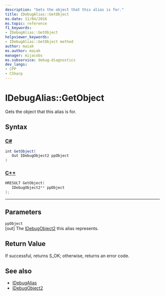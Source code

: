 ```yaml
---
description: "Gets the object that this alias is for."
title: IDebugAlias::GetObject
ms.date: 11/04/2016
ms.topic: reference
f1_keywords:
- IDebugAlias::GetObject
helpviewer_keywords:
- IDebugAlias::GetObject method
author: maiak
ms.author: maiak
manager: mijacobs
ms.subservice: debug-diagnostics
dev_langs:
- CPP
- CSharp
---
```

# IDebugAlias::GetObject

Gets the object that this alias is for.

## Syntax

### [C#](#tab/csharp)
```csharp
int GetObject(
   Out IDebugObject2 ppObject
)
```
### [C++](#tab/cpp)
```cpp
HRESULT GetObject(
   IDebugObject2** ppObject
);
```
---

## Parameters
`ppObject`\
[out] The [IDebugObject2](../../../extensibility/debugger/reference/idebugobject2.md) this alias represents.

## Return Value
 If successful, returns S_OK; otherwise, returns an error code.

## See also
- [IDebugAlias](../../../extensibility/debugger/reference/idebugalias.md)
- [IDebugObject2](../../../extensibility/debugger/reference/idebugobject2.md)
